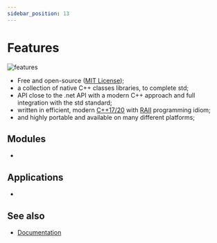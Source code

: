 ```yaml
---
sidebar_position: 13
---
```


# Features

![features](/pictures/xtd_bento_dark.png)

* Free and open-source ([MIT License](/docs/license));
* a collection of native C++ classes libraries, to complete std;
* API close to the .net API with a modern C++ approach and full integration with the std standard;
* written in efficient, modern [C++17/20](https://en.cppreference.com/w/) with [RAII](https://en.wikipedia.org/wiki/Resource_acquisition_is_initialization) programming idiom;
* and highly portable and available on many different platforms;

## Modules

* 

## Applications

* 

## See also

- [Documentation](/docs/documentation)
